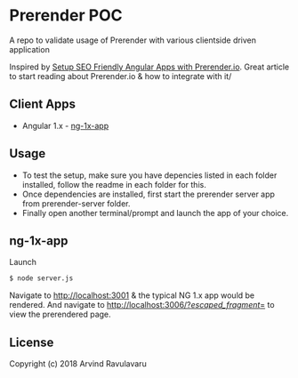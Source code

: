 # Prerender POC

A repo to validate usage of Prerender with various clientside driven application

Inspired by [Setup SEO Friendly Angular Apps with Prerender.io](http://evanjmg.com/code/2015/10/18/SEO-Friendly-Angular-with-Prerender.html). Great article to start reading about Prerender.io & how to integrate with it/

## Client Apps

* Angular 1.x - [ng-1x-app](#ng-1x-app)


## Usage
* To test the setup, make sure you have depencies listed in each folder installed, follow the readme in each folder for this.
* Once dependencies are installed, first start the prerender server app from prerender-server folder.
* Finally open another terminal/prompt and launch the app of your choice.

## ng-1x-app
Launch
```bash
$ node server.js
```

Navigate to [http://localhost:3001](http://localhost:3001) & the typical NG 1.x app would be rendered. And navigate to [http://localhost:3006/?_escaped_fragment_=](http://localhost:3006/?_escaped_fragment_=) to view the prerendered page.

## License
Copyright (c) 2018 Arvind Ravulavaru